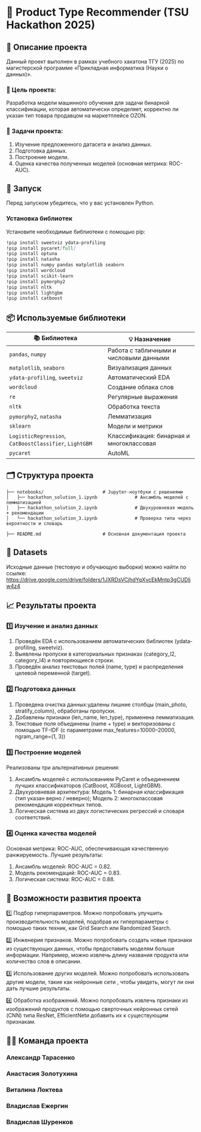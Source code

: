 # 🧠 Product Type Recommender (TSU Hackathon 2025)
## 📌 Описание проекта 
Данный проект выполнен в рамках учебного хакатона ТГУ (2025) по магистерской программе «Прикладная информатика (Науки о данных)».
### 🎯 Цель проекта:
Разработка модели машинного обучения для задачи бинарной классификации, которая автоматически определяет, корректно ли указан тип товара продавцом на маркетплейсе OZON.
### 🧩 Задачи проекта:
1) Изучение предложенного датасета и анализ данных.
2) Подготовка данных.
3) Построение модели.
4) Оценка качества полученных моделей (основная метрика: ROC-AUC).
## 🚀 Запуск
Перед запуском убедитесь, что у вас установлен Python.
### Установка библиотек
Установите необходимые библиотеки с помощью pip:
```markdown
!pip install sweetviz ydata-profiling
!pip install pycaret[full]
!pip install optuna
!pip install natasha
!pip install numpy pandas matplotlib seaborn
!pip install wordcloud
!pip install scikit-learn
!pip install pymorphy2
!pip install nltk
!pip install lightgbm
!pip install catboost
```
## 📦 Используемые библиотеки

| 📚 Библиотека | 💡 Назначение |
|---------------|----------------|
| `pandas`, `numpy` | Работа с табличными и числовыми данными |
| `matplotlib`, `seaborn` | Визуализация данных |
| `ydata-profiling`, `sweetviz` | Автоматический EDA |
| `wordcloud` | Создание облака слов |
| `re` | Регулярные выражения |
| `nltk` | Обработка текста |
| `pymorphy2`, `natasha` | Лемматизация |
| `sklearn` | Модели и метрики |
| `LogisticRegression`, `CatBoostClassifier`, `LightGBM` | Классификация: бинарная и многоклассовая |
| `pycaret` | AutoML |
## 🗂️ Структура проекта
```
├── notebooks/                      # Jupyter-ноутбуки с решениями
│   ├── hackathon_solution_1.ipynb              # Ансамбль моделей с лемматизацией
│   ├── hackathon_solution_2.ipynb              # Двухуровневая модель + рекомендации
│   └── hackathon_solution_3.ipynb              # Проверка типа через вероятности и словарь

├── README.md                       # Основная документация проекта
```
## 📂 Datasets
Исходные данные (тестовую и обучающую выборки) можно найти по ссылке: 
https://drive.google.com/drive/folders/1JXRDsVCjhdYqXvcEkMntp3gCUDljw4z4

## 📈 Результаты проекта
### 1️⃣ Изучение и анализ данных
  1. Проведён EDA с использованием автоматических библиотек (ydata-profiling, sweetviz).
  2. Выявлены пропуски в категориальных признаках (category_l2, category_l4) и повторяющиеся строки.
  3. Проведён анализ текстовых полей (name, type) и распределения целевой переменной (target).
### 2️⃣ Подготовка данных
  1. Проведена очистка данных:удалены лишние столбцы (main_photo, stratify_column), обработаны пропуски.
  2. Добавлены признаки (len_name, len_type), применена лемматизация.
  3. Текстовые поля объединены (name + type) и векторизованы с помощью TF-IDF (с параметрами max_features=10000–20000, ngram_range=(1, 3))
### 3️⃣ Построение моделей
Реализованы три альтернативных решения:
1. Ансамбль моделей с использованием PyCaret и объединением лучших классификаторов (CatBoost, XGBoost, LightGBM).
2. Двухуровневая архитектура:
  Модель 1: бинарная классификация (тип указан верно / неверно);
  Модель 2: многоклассовая рекомендация корректных типов.
3. Логическая система из двух логистических регрессий и словаря соответствий.
### 4️⃣ Оценка качества моделей
Основная метрика: ROC-AUC, обеспечивающая качественную ранжируемость.
Лучшие результаты:
1. Ансамбль моделей: ROC-AUC = 0.82.
2. Модель рекомендаций: ROC-AUC = 0.83.
3. Логическая система: ROC-AUC = 0.88.
## 🔮 Возможности развития проекта

1️⃣	Подбор гиперпараметров. Можно попробовать улучшить производительность моделей, подобрав их гиперпараметры с помощью таких техник, как Grid Search или Randomized Search.

2️⃣	Инженерия признаков. Можно попробовать создать новые признаки из существующих данных, чтобы предоставить моделям больше информации. Например, можно извлечь длину названия продукта или количество слов в описании.

3️⃣	Использование других моделей. Можно попробовать использовать другие модели, такие как нейронные сети , чтобы увидеть, могут ли они дать лучшие результаты.

4️⃣	Обработка изображений. Можно попробовать извлечь признаки из изображений продуктов с помощью сверточных нейронных сетей (CNN) типа ResNet, EfficientNetи добавить их к существующим признакам.
## 🧑‍💻 Команда проекта
### Александр Тарасенко
### Анастасия Золотухина
### Виталина Локтева
### Владислав Ежергин
### Владислав Шуренков
